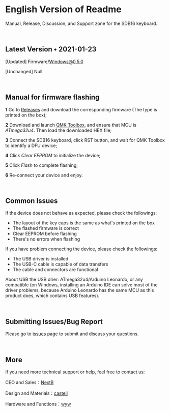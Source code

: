 # English Version of Readme

Manual, Release, Discussion, and Support zone for the SDB16 keyboard.

<br>

## Latest Version • 2021-01-23

[Updated] Firmware/Windows@0.5.0

[Unchanged] Null

<br>

## Manual for firmware flashing

**1** Go to [Releases](https://github.com/wangyiwei2015/SDB16/releases) and download the corresponding firmware (The type is printed on the box);

**2** Download and launch [QMK Toolbox](https://github.com/qmk/qmk_toolbox/releases/latest), and ensure that MCU is *ATmega32u4*. Then load the downloaded HEX file;

**3** Connect the SDB16 keyboard, click RST button, and wait for QMK Toolbox to identify a DFU device;

**4** Click *Clear EEPROM* to initialize the device;

**5** Click *Flash* to complete flashing;

**6** Re-connect your device and enjoy.

<br>

## Common Issues

If the device does not behave as expected, please check the followings:

- The layout of the key caps is the same as what's printed on the box
- The flashed firmware is correct
- Clear EEPROM before flashing
- There's no errors when flashing

If you have problem connecting the device, please check the followings:

- The USB driver is installed
- The USB-C cable is capable of data transfers
- The cable and connectors are functional

About USB the USB drier: ATmega32u4/Arduino Leonardo, or any compatible (on Windows, installing an Arduino IDE can solve most of the driver problems, because Arduino Leonardo has the same MCU as this product does, which contains USB features).

<br>

## Submitting Issues/Bug Report

Please go to [issues](https://github.com/wangyiwei2015/SDB16/issues) page to submit and discuss your questions.

<br>

## More

If you need more technical support or help, feel free to contact us:

CEO and Sales：[NextB](mailto://)

Design and Materials：[casteil](mailto://)

Hardware and Functions：[wyw](mailto://wangyw.dev@outlook.com)

